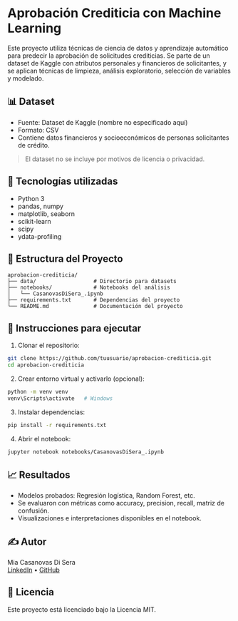 # Aprobación Crediticia con Machine Learning

Este proyecto utiliza técnicas de ciencia de datos y aprendizaje automático para predecir la aprobación de solicitudes crediticias. Se parte de un dataset de Kaggle con atributos personales y financieros de solicitantes, y se aplican técnicas de limpieza, análisis exploratorio, selección de variables y modelado.

## 📊 Dataset

- Fuente: Dataset de Kaggle (nombre no especificado aquí)
- Formato: CSV
- Contiene datos financieros y socioeconómicos de personas solicitantes de crédito.

> El dataset no se incluye por motivos de licencia o privacidad.

## 🧰 Tecnologías utilizadas

- Python 3
- pandas, numpy
- matplotlib, seaborn
- scikit-learn
- scipy
- ydata-profiling

## 📁 Estructura del Proyecto

```
aprobacion-crediticia/
├── data/                  # Directorio para datasets
├── notebooks/             # Notebooks del análisis
│   └── CasanovasDiSera_.ipynb
├── requirements.txt       # Dependencias del proyecto
└── README.md              # Documentación del proyecto
```

## 🚀 Instrucciones para ejecutar

1. Clonar el repositorio:

```bash
git clone https://github.com/tuusuario/aprobacion-crediticia.git
cd aprobacion-crediticia
```

2. Crear entorno virtual y activarlo (opcional):

```bash
python -m venv venv
venv\Scripts\activate   # Windows
```

3. Instalar dependencias:

```bash
pip install -r requirements.txt
```

4. Abrir el notebook:

```bash
jupyter notebook notebooks/CasanovasDiSera_.ipynb
```

## 📈 Resultados

- Modelos probados: Regresión logística, Random Forest, etc.
- Se evaluaron con métricas como accuracy, precision, recall, matriz de confusión.
- Visualizaciones e interpretaciones disponibles en el notebook.

## ✍️ Autor

Mia Casanovas Di Sera  
[LinkedIn](https://linkedin.com/in/tuusuario) • [GitHub](https://github.com/miacasanovas)

## 📄 Licencia

Este proyecto está licenciado bajo la Licencia MIT.

